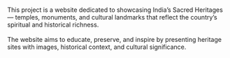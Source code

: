 <br>This project is a website dedicated to showcasing India’s Sacred Heritages — temples, monuments, and cultural landmarks that reflect the country’s spiritual and historical richness.</br>
<br>The website aims to educate, preserve, and inspire by presenting heritage sites with images, historical context, and cultural significance.</br>

